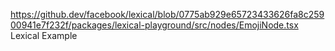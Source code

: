 https://github.dev/facebook/lexical/blob/0775ab929e65723433626fa8c25900941e7f232f/packages/lexical-playground/src/nodes/EmojiNode.tsx
Lexical Example
